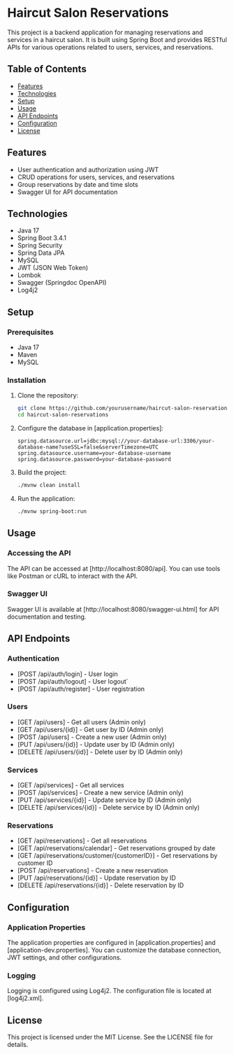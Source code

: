 # Haircut Salon Reservations

This project is a backend application for managing reservations and services in a haircut salon. It is built using Spring Boot and provides RESTful APIs for various operations related to users, services, and reservations.

## Table of Contents

- [Features](#features)
- [Technologies](#technologies)
- [Setup](#setup)
- [Usage](#usage)
- [API Endpoints](#api-endpoints)
- [Configuration](#configuration)
- [License](#license)

## Features

- User authentication and authorization using JWT
- CRUD operations for users, services, and reservations
- Group reservations by date and time slots
- Swagger UI for API documentation

## Technologies

- Java 17
- Spring Boot 3.4.1
- Spring Security
- Spring Data JPA
- MySQL
- JWT (JSON Web Token)
- Lombok
- Swagger (Springdoc OpenAPI)
- Log4j2

## Setup

### Prerequisites

- Java 17
- Maven
- MySQL

### Installation

1. Clone the repository:
    ```sh
    git clone https://github.com/yourusername/haircut-salon-reservations.git
    cd haircut-salon-reservations
    ```

2. Configure the database in [application.properties]:
    ```properties
    spring.datasource.url=jdbc:mysql://your-database-url:3306/your-database-name?useSSL=false&serverTimezone=UTC
    spring.datasource.username=your-database-username
    spring.datasource.password=your-database-password
    ```

3. Build the project:
    ```sh
    ./mvnw clean install
    ```

4. Run the application:
    ```sh
    ./mvnw spring-boot:run
    ```

## Usage

### Accessing the API

The API can be accessed at [http://localhost:8080/api]. You can use tools like Postman or cURL to interact with the API.

### Swagger UI

Swagger UI is available at [http://localhost:8080/swagger-ui.html] for API documentation and testing.

## API Endpoints

### Authentication

- [POST /api/auth/login] - User login
- [POST /api/auth/logout] - User logout`
- [POST /api/auth/register] - User registration

### Users

- [GET /api/users] - Get all users (Admin only)
- [GET /api/users/{id}] - Get user by ID (Admin only)
- [POST /api/users] - Create a new user (Admin only)
- [PUT /api/users/{id}] - Update user by ID (Admin only)
- [DELETE /api/users/{id}] - Delete user by ID (Admin only)

### Services

- [GET /api/services] - Get all services
- [POST /api/services] - Create a new service (Admin only)
- [PUT /api/services/{id}] - Update service by ID (Admin only)
- [DELETE /api/services/{id}] - Delete service by ID (Admin only)

### Reservations

- [GET /api/reservations] - Get all reservations
- [GET /api/reservations/calendar] - Get reservations grouped by date
- [GET /api/reservations/customer/{customerID}] - Get reservations by customer ID
- [POST /api/reservations] - Create a new reservation
- [PUT /api/reservations/{id}] - Update reservation by ID
- [DELETE /api/reservations/{id}] - Delete reservation by ID

## Configuration

### Application Properties

The application properties are configured in [application.properties] and [application-dev.properties]. You can customize the database connection, JWT settings, and other configurations.

### Logging

Logging is configured using Log4j2. The configuration file is located at [log4j2.xml].

## License

This project is licensed under the MIT License. See the LICENSE file for details.